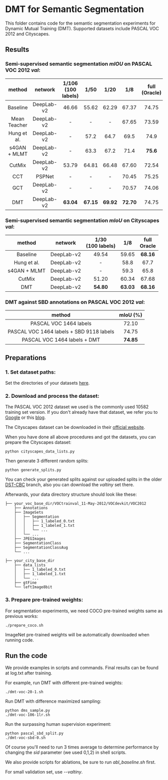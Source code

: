# DMT for Semantic Segmentation

This folder contains code for the semantic segmentation experiments for Dynamic Mutual Training (DMT). Supported datasets include PASCAL VOC 2012 and Cityscapes.

## Results

### Semi-supervised semantic segmentation *mIOU* on PASCAL VOC 2012 *val*:


method | network | 1/106<br>(100 labels) | 1/50 | 1/20 | 1/8 | full<br>(Oracle) |
|:--:|:--:|:--:|:--:|:--:|:--:|:--:|
Baseline | DeepLab-v2 | 46.66 | 55.62 | 62.29 | 67.37 | 74.75 |
Mean Teacher | DeepLab-v2 | - | - | - | 67.65 | 73.59 |
Hung et al. | DeepLab-v2 | - | 57.2 | 64.7 | 69.5 | 74.9 |
s4GAN + MLMT | DeepLab-v2 | - | 63.3 | 67.2 | 71.4 | **75.6** |
CutMix | DeepLab-v2 | 53.79 | 64.81 | 66.48 | 67.60 | 72.54 |
CCT | PSPNet | - | - | -	| 70.45 | 75.25 |
GCT | DeepLab-v2 | - | - | -	| 70.57 | 74.06 |
DMT | DeepLab-v2 | **63.04** | **67.15** | **69.92** | **72.70** | 74.75 |

### Semi-supervised semantic segmentation *mIoU* on Cityscapes *val*:

method | network | 1/30<br>(100 labels) | 1/8 | full<br>Oracle |
|:--:|:--:|:--:|:--:|:--:|
Baseline | DeepLab-v2 | 49.54 | 59.65 | **68.16** |
Hung et al. | DeepLab-v2 |  - | 58.8 | 67.7 |
s4GAN + MLMT | DeepLab-v2 | - | 59.3 | 65.8 |
CutMix | DeepLab-v2 | 51.20 | 60.34 | 67.68 |
DMT | DeepLab-v2 | **54.80** | **63.03** | **68.16** |

### DMT against SBD annotations on PASCAL VOC 2012 *val*:

| method | mIoU (%) |
|:--:|:--:|
| PASCAL VOC 1464 labels | 72.10 |
| PASCAL VOC 1464 labels + SBD 9118 labels | 74.75 |
| PASCAL VOC 1464 labels + DMT | **74.85** |

## Preparations

### 1. Set dataset paths:

Set the directories of your datasets [here](https://github.com/voldemortX/DMT/blob/master/segmentation/utils/common.py#L10).

### 2. Download and process the dataset:

The PASCAL VOC 2012 dataset we used is the commonly used 10582 training set version. If you don't already have that dataset, we refer you to [Google](https://www.google.com) or this [blog](https://www.sun11.me/blog/2018/how-to-use-10582-trainaug-images-on-DeeplabV3-code/).

The Cityscapes dataset can be downloaded in their [official website](https://www.cityscapes-dataset.com/).

When you have done all above procedures and got the datasets, you can prepare the Cityscapes dataset:

```
python cityscapes_data_lists.py
```

Then generate 3 different random splits:

```
python generate_splits.py
```

You can check your generated splits against our uploaded splits in the older [DST-CBC](https://github.com/voldemortX/DST-CBC/tree/dst-cbc) branch, also you can download the *valtiny* set there.

Afterwards, your data directory structure should look like these:

    ├── your_voc_base_dir/VOCtrainval_11-May-2012/VOCdevkit/VOC2012                    
        ├── Annotations 
        ├── ImageSets
        │   ├── Segmentation
        │   │   ├── 1_labeled_0.txt
        │   │   ├── 1_labeled_1.txt
        │   │   └── ... 
        │   └── ... 
        ├── JPEGImages
        ├── SegmentationClass
        ├── SegmentationClassAug
        └── ...

    ├── your_city_base_dir                     
        ├── data_lists
        │   ├── 1_labeled_0.txt
        │   ├── 1_labeled_1.txt
        │   └── ...  
        ├── gtFine
        └── leftImage8bit

### 3. Prepare pre-trained weights:

For segmentation experiments, we need COCO pre-trained weights same as previous works:

```
./prepare_coco.sh
```

ImageNet pre-trained weights will be automatically downloaded when running code.

## Run the code

We provide examples in scripts and commands. Final results can be found at log.txt after training.

For example, run DMT with different pre-trained weights:

```
./dmt-voc-20-1.sh
```

Run DMT with difference maximized sampling:

```
python dms_sample.py
./dmt-voc-106-1lr.sh
```

Run the surpassing human supervision experiment:

```
python pascal_sbd_split.py
./dmt-voc-sbd-0.sh
```


Of course you'll need to run 3 times average to determine performance by changing the *sid* parameter (we used 0,1,2) in shell scripts.

We also provide scripts for ablations, be sure to run *abl_baseline.sh* first. 

For small validation set, use *--valtiny*.
